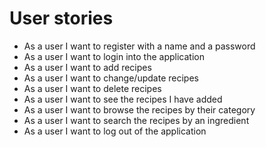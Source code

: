 # User stories

* As a user I want to register with a name and a password
* As a user I want to login into the application
* As a user I want to add recipes
* As a user I want to change/update recipes
* As a user I want to delete recipes
* As a user I want to see the recipes I have added
* As a user I want to browse the recipes by their category
* As a user I want to search the recipes by an ingredient
* As a user I want to log out of the application
